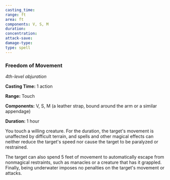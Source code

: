 ```yaml
---
casting_time: 
range: ft
area: ft
components: V, S, M
duration: 
concentration: 
attack-save: 
damage-type: 
type: spell
---
```

### Freedom of Movement

*4th-level abjuration*

**Casting Time:** 1 action

**Range:** Touch

**Components:** V, S, M (a leather strap, bound around the arm or a similar appendage)

**Duration:** 1 hour

You touch a willing creature. For the duration, the target's movement is unaffected by difficult terrain, and spells and other magical effects can neither reduce the target's speed nor cause the target to be paralyzed or restrained.

The target can also spend 5 feet of movement to automatically escape from nonmagical restraints, such as manacles or a creature that has it grappled. Finally, being underwater imposes no penalties on the target's movement or attacks.